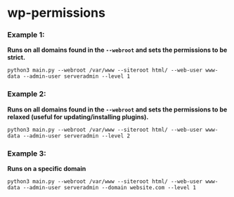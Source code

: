 # wp-permissions

### Example 1:

**Runs on all domains found in the `--webroot` and sets the permissions to be strict.**

`python3 main.py --webroot /var/www --siteroot html/ --web-user www-data --admin-user serveradmin --level 1`


### Example 2:

**Runs on all domains found in the `--webroot` and sets the permissions to be relaxed (useful for updating/installing plugins).**

`python3 main.py --webroot /var/www --siteroot html/ --web-user www-data --admin-user serveradmin --level 2`

### Example 3:

**Runs on a specific domain**

`python3 main.py --webroot /var/www --siteroot html/ --web-user www-data --admin-user serveradmin --domain website.com --level 1`
